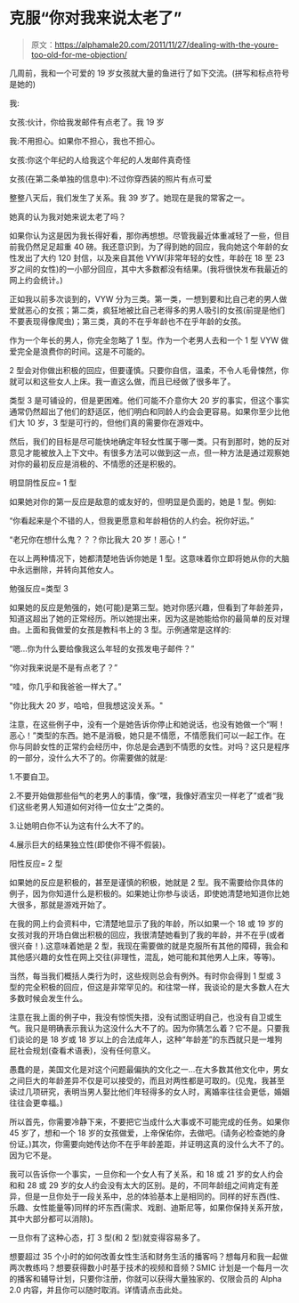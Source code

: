 # 克服“你对我来说太老了”

> 原文：<https://alphamale20.com/2011/11/27/dealing-with-the-youre-too-old-for-me-objection/>

几周前，我和一个可爱的 19 岁女孩就大量的鱼进行了如下交流。(拼写和标点符号是她的)

我:

女孩:伙计，你给我发邮件有点老了。我 19 岁

我:不用担心。如果你不担心，我也不担心。

女孩:你这个年纪的人给我这个年纪的人发邮件真奇怪

女孩(在第二条单独的信息中):不过你穿西装的照片有点可爱

整整八天后，我们发生了关系。我 39 岁了。她现在是我的常客之一。

她真的认为我对她来说太老了吗？

如果你认为这是因为我长得好看，那你再想想。尽管我最近体重减轻了一些，但目前我仍然足足超重 40 磅。我还意识到，为了得到她的回应，我向她这个年龄的女性发出了大约 120 封信，以及来自其他 VYW(非常年轻的女性，年龄在 18 至 23 岁之间的女性)的一小部分回应，其中大多数都没有结果。(我将很快发布我最近的网上约会统计。)

正如我以前多次谈到的，VYW 分为三类。第一类，一想到要和比自己老的男人做爱就恶心的女孩；第二类，疯狂地被比自己老得多的男人吸引的女孩(前提是他们不要表现得像爬虫)；第三类，真的不在乎年龄也不在乎年龄的女孩。

作为一个年长的男人，你完全忽略了 1 型。作为一个老男人去和一个 1 型 VYW 做爱完全是浪费你的时间。这是不可能的。

2 型会对你做出积极的回应，但要谨慎。只要你自信，温柔，不令人毛骨悚然，你就可以和这些女人上床。我一直这么做，而且已经做了很多年了。

类型 3 是可铺设的，但是更困难。他们可能不介意你大 20 岁的事实，但这个事实通常仍然超出了他们的舒适区，他们明白和同龄人约会会更容易。如果你至少比他们大 10 岁，3 型是可行的，但他们真的需要你在游戏中。

然后，我们的目标是尽可能快地确定年轻女性属于哪一类。只有到那时，她的反对意见才能被放入上下文中。有很多方法可以做到这一点，但一种方法是通过观察她对你的最初反应是消极的、不情愿的还是积极的。

明显阴性反应= 1 型

如果她对你的第一反应是敌意的或友好的，但明显是负面的，她是 1 型。例如:

“你看起来是个不错的人，但我更愿意和年龄相仿的人约会。祝你好运。”

“老兄你在想什么鬼？？？你比我大 20 岁！恶心！”

在以上两种情况下，她都清楚地告诉你她是 1 型。这意味着你立即将她从你的大脑中永远删除，并转向其他女人。

勉强反应=类型 3

如果她的反应是勉强的，她(可能)是第三型。她对你感兴趣，但看到了年龄差异，知道这超出了她的正常经历。所以她提出来，因为这是她能给你的最简单的反对理由。上面和我做爱的女孩是教科书上的 3 型。示例通常是这样的:

“嗯...你为什么要给像我这么年轻的女孩发电子邮件？”

“你对我来说是不是有点老了？”

“哇，你几乎和我爸爸一样大了。”

"你比我大 20 岁，哈哈，但我想这没关系。"

注意，在这些例子中，没有一个是她告诉你停止和她说话，也没有她做一个“啊！恶心！”类型的东西。她不是消极，她只是不情愿，不情愿我们可以一起工作。在你与同龄女性的正常约会经历中，你总是会遇到不情愿的女性。对吗？这只是程序的一部分，没什么大不了的。你需要做的就是:

1.不要自卫。

2.不要开始做那些俗气的老男人的事情，像“嘿，我像好酒宝贝一样老了”或者“我们这些老男人知道如何对待一位女士”之类的。

3.让她明白你不认为这有什么大不了的。

4.展示巨大的结果独立性(即使你不得不假装)。

阳性反应= 2 型

如果她的反应是积极的，甚至是谨慎的积极，她就是 2 型。我不需要给你具体的例子，因为你知道什么是积极的。如果她让你参与谈话，即使她清楚地知道你比她大很多，那就是游戏开始了。

在我的网上约会资料中，它清楚地显示了我的年龄，所以如果一个 18 或 19 岁的女孩对我的开场白做出积极的回应，我很清楚她看到了我的年龄，并不在乎(或者很兴奋！).这意味着她是 2 型，我现在需要做的就是克服所有其他的障碍，我会和其他感兴趣的女性在网上交往(非理性，混乱，她可能和其他男人上床，等等)。

当然，每当我们概括人类行为时，这些规则总会有例外。有时你会得到 1 型或 3 型的完全积极的回应，但这是非常罕见的。和往常一样，我谈论的是大多数人在大多数时候会发生什么。

注意在我上面的例子中，我没有惊慌失措，没有试图证明自己，也没有自卫或生气。我只是明确表示我认为这没什么大不了的。因为你猜怎么着？它不是。只要我们谈论的是 18 岁或 18 岁以上的合法成年人，这种“年龄差”的东西就只是一堆狗屁社会规划(查看术语表)，没有任何意义。

愚蠢的是，美国文化是对这个问题最偏执的文化之一...在大多数其他文化中，男女之间巨大的年龄差异不仅是可以接受的，而且对两性都是可取的。(见鬼，我甚至读过几项研究，表明当男人娶比他们年轻得多的女人时，离婚率往往会更低，婚姻往往会更幸福。)

所以首先，你需要冷静下来，不要把它当成什么大事或不可能完成的任务。如果你 45 岁了，想和一个 18 岁的女孩做爱，上帝保佑你，去做吧。(请务必检查她的身份证。)其次，你需要向她传达你不在乎年龄差距，并证明这真的没什么大不了的。因为它不是。

我可以告诉你一个事实，一旦你和一个女人有了关系，和 18 或 21 岁的女人约会和和 28 或 29 岁的女人约会没有太大的区别。是的，不同年龄组之间肯定有差异，但是一旦你处于一段关系中，总的体验基本上是相同的。同样的好东西(性、乐趣、女性能量等)同样的坏东西(需求、戏剧、迪斯尼等，如果你保持关系开放，其中大部分都可以消除)。

一旦你有了这种心态，打 3 型(和 2 型)就变得容易多了。

想要超过 35 个小时的如何改善女性生活和财务生活的播客吗？想每月和我一起做两次教练吗？想要获得数小时基于技术的视频和音频？SMIC 计划是一个每月一次的播客和辅导计划，只要你注册，你就可以获得大量独家的、仅限会员的 Alpha 2.0 内容，并且你可以随时取消。详情请点击此处。